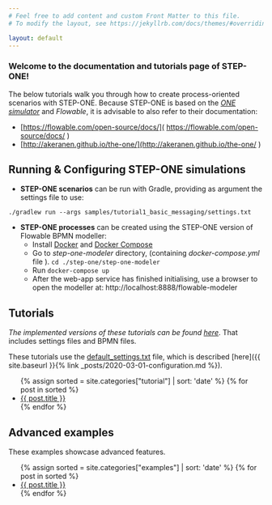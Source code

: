 ```yaml
---
# Feel free to add content and custom Front Matter to this file.
# To modify the layout, see https://jekyllrb.com/docs/themes/#overriding-theme-defaults

layout: default
---
```


### Welcome to the documentation and tutorials page of STEP-ONE!

The below tutorials walk you through how to create process-oriented scenarios with STEP-ONE. Because STEP-ONE is based on the *[ONE simulator](http://akeranen.github.io/the-one/)* and *Flowable*, it is advisable to also refer to their documentation:

* [https://flowable.com/open-source/docs/]( https://flowable.com/open-source/docs/ ) 
* [http://akeranen.github.io/the-one/](http://akeranen.github.io/the-one/ ) 

## Running & Configuring STEP-ONE simulations

* **STEP-ONE scenarios** can be run with Gradle, providing as argument the settings file to use:

```
./gradlew run --args samples/tutorial1_basic_messaging/settings.txt
```

* **STEP-ONE processes** can be created using the STEP-ONE version of Flowable BPMN modeller:
  * Install [Docker](https://docs.docker.com/engine/install/) and [Docker Compose](https://docs.docker.com/compose/install/)
  * Go to *step-one-modeler* directory, (containing  *docker-compose.yml* file ).  `cd ./step-one/step-one-modeler`
  * Run `docker-compose up`
  * After the web-app service has finished initialising, use a browser to open the modeller at:
    http://localhost:8888/flowable-modeler

## Tutorials

*The implemented versions of these tutorials can be found [here](https://github.com/jaks6/step-one/tree/master/step-one-main/samples)*. That includes settings files and BPMN files.

These tutorials use the [default_settings.txt](https://github.com/jaks6/step-one/blob/master/step-one-main/default_settings.txt) file, which is described [here]({{ site.baseurl }}{% link _posts/2020-03-01-configuration.md %}).

  <ul>
  	{% assign sorted = site.categories["tutorial"] | sort: 'date'  %}
    {% for post in sorted %}
      <li><a href="{{ site.baseurl }}{{ post.url }}">{{ post.title }}</a></li>
    {% endfor %}
  </ul>





## Advanced examples
These examples showcase advanced features.
<ul>
  	{% assign sorted = site.categories["examples"] | sort: 'date'  %}
    {% for post in sorted %}
      <li><a href="{{ site.baseurl }}{{ post.url }}">{{ post.title }}</a></li>
    {% endfor %}
  </ul>
